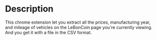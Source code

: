 # Description
This chrome extension let you extract all the prices, manufacturing year, and mileage of vehicles on the LeBonCoin page you're currently viewing. And you get it with a  file in the CSV format.

